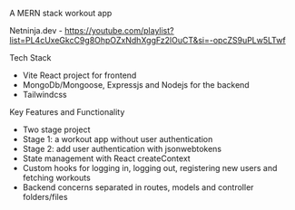 A MERN stack workout app

Netninja.dev - https://youtube.com/playlist?list=PL4cUxeGkcC9g8OhpOZxNdhXggFz2lOuCT&si=-opcZS9uPLw5LTwf

Tech Stack
- Vite React project for frontend
- MongoDb/Mongoose, Expressjs and Nodejs for the backend
- Tailwindcss

Key Features and Functionality
- Two stage project
-   Stage 1: a workout app without user authentication
-   Stage 2: add user authentication with jsonwebtokens
- State management with React createContext
- Custom hooks for logging in, logging out, registering new users and fetching workouts
- Backend concerns separated in routes, models and controller folders/files
